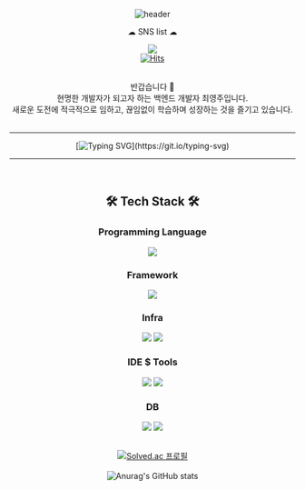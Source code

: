 <!--
**ysy56/ysy56** is a ✨ _special_ ✨ repository because its `README.md` (this file) appears on your GitHub profile.

Here are some ideas to get you started:

- 🔭 I’m currently working on ...
- 🌱 I’m currently learning ...
- 👯 I’m looking to collaborate on ...
- 🤔 I’m looking for help with ...
- 💬 Ask me about ...
- 📫 How to reach me: ...
- 😄 Pronouns: ...
- ⚡ Fun fact: ...
-->

<div align="center">
  
  ![header](https://capsule-render.vercel.app/api?type=waving&height=250&color=gradient&text=Wellcome&desc=ysy56's%20Github%20Profile&fontAlignY=35&descAlignY=48&descAlign=60)

☁ SNS list ☁  
  
<a href="https://moonnight0.tistory.com/"><img src="https://img.shields.io/badge/Tistory-000000?style=flat-square&logo=Tistory&logoColor=white"/></a>  
[![Hits](https://hits.seeyoufarm.com/api/count/incr/badge.svg?url=https%3A%2F%2Fgithub.com%2Fysy56&count_bg=%23ADD391&title_bg=%2339AA23&icon=&icon_color=%23E7E7E7&title=hits&edge_flat=false)](https://hits.seeyoufarm.com)  
<br>
  
반갑습니다 👐  
현명한 개발자가 되고자 하는 백엔드 개발자 최영주입니다.  
새로운 도전에 적극적으로 임하고, 끊임없이 학습하며 성장하는 것을 즐기고 있습니다.  
<br>

  ---
  
  [![Typing SVG](https://readme-typing-svg.demolab.com?font=Fira+Code&pause=1000&color=FFFFFF&background=000000&center=true&vCenter=true&multiline=true&random=false&width=800&height=70&lines=%EC%95%88%EB%85%95+%EC%84%B8%EA%B3%84!;%EB%82%98%EC%97%90%EA%B2%8C+%ED%94%84%EB%A1%9C%EA%B7%B8%EB%9E%98%EB%B0%8D+%EC%84%B8%EC%83%81%EC%9D%84+%EB%B3%B4%EC%97%AC%EC%A4%98%EC%84%9C+%EA%B3%A0%EB%A7%88%EC%9B%8C.)](https://git.io/typing-svg)
  
  ---
</div>

<div align="center">
  <br>
  
  ## 🛠 Tech Stack 🛠

  ### Programming Language
  <img src="https://img.shields.io/badge/java-DF0522?style=for-the-badge&logo=java">

  ### Framework
  <img src="https://img.shields.io/badge/springboot-6DB33F?style=for-the-badge&logo=springboot&logoColor=white">
  
  ### Infra
  <img src="https://img.shields.io/badge/aws-232F3E?style=for-the-badge&logo=amazonaws&logoColor=white">
  <img src="https://img.shields.io/badge/docker-2496ED?style=for-the-badge&logo=docker&logoColor=white">

  ### IDE $ Tools
  <img src="https://img.shields.io/badge/intellij-000000?style=for-the-badge&logo=intellijidea&logoColor=white">
  <img src="https://img.shields.io/badge/jenkins-D24939?style=for-the-badge&logo=jenkins&logoColor=white">    
  
  ### DB
  <img src="https://img.shields.io/badge/mysql-4479A1?style=for-the-badge&logo=mysql&logoColor=white">
  <img src="https://img.shields.io/badge/PostgreSQL-4169E1?style=for-the-badge&logo=mysql&logoColor=white">   
  <br>   
  <br>   
     
  [![Solved.ac 프로필](http://mazassumnida.wtf/api/v2/generate_badge?boj=ysy561356)](https://solved.ac/ysy561356/)  
  <br>
  ![Anurag's GitHub stats](https://github-readme-stats.vercel.app/api?username=ysy56&show_icons=true&theme=radical)  
</div>
